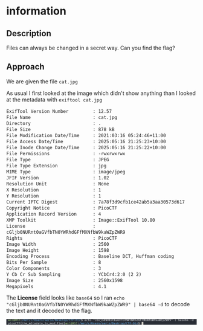 # information

## Description

Files can always be changed in a secret way. Can you find the flag?

## Approach

We are given the file `cat.jpg`

As usual I first looked at the image which didn't show anything than I looked at the metadata with `exiftool cat.jpg`

```plain
ExifTool Version Number         : 12.57
File Name                       : cat.jpg
Directory                       : .
File Size                       : 878 kB
File Modification Date/Time     : 2021:03:16 05:24:46+11:00
File Access Date/Time           : 2025:05:16 21:25:23+10:00
File Inode Change Date/Time     : 2025:05:16 21:25:22+10:00
File Permissions                : -rwxrwxrwx
File Type                       : JPEG
File Type Extension             : jpg
MIME Type                       : image/jpeg
JFIF Version                    : 1.02
Resolution Unit                 : None
X Resolution                    : 1
Y Resolution                    : 1
Current IPTC Digest             : 7a78f3d9cfb1ce42ab5a3aa30573d617
Copyright Notice                : PicoCTF
Application Record Version      : 4
XMP Toolkit                     : Image::ExifTool 10.80
License                         : cGljb0NURnt0aGVfbTN0YWRhdGFfMXNfbW9kaWZpZWR9
Rights                          : PicoCTF
Image Width                     : 2560
Image Height                    : 1598
Encoding Process                : Baseline DCT, Huffman coding
Bits Per Sample                 : 8
Color Components                : 3
Y Cb Cr Sub Sampling            : YCbCr4:2:0 (2 2)
Image Size                      : 2560x1598
Megapixels                      : 4.1
```

The **License** field looks like `base64` so I ran `echo "cGljb0NURnt0aGVfbTN0YWRhdGFfMXNfbW9kaWZpZWR9" | base64 -d` to decode the text and it decoded to the flag.

![Flag](images/flag.png)
